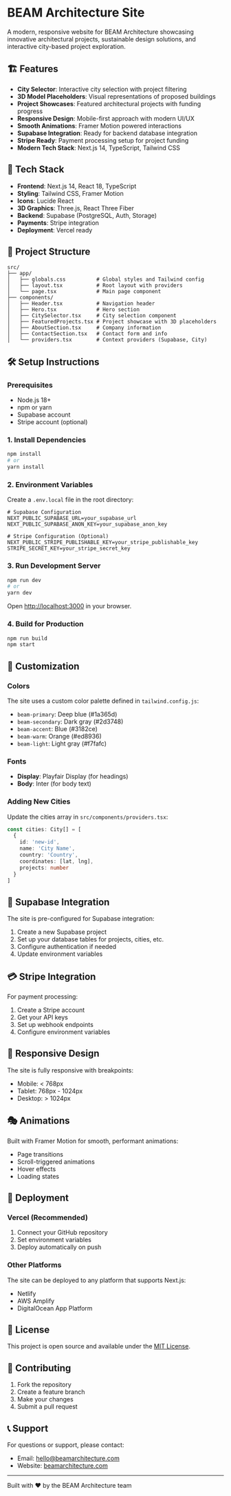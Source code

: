 # BEAM Architecture Site

A modern, responsive website for BEAM Architecture showcasing innovative architectural projects, sustainable design solutions, and interactive city-based project exploration.

## 🏗️ Features

- **City Selector**: Interactive city selection with project filtering
- **3D Model Placeholders**: Visual representations of proposed buildings
- **Project Showcases**: Featured architectural projects with funding progress
- **Responsive Design**: Mobile-first approach with modern UI/UX
- **Smooth Animations**: Framer Motion powered interactions
- **Supabase Integration**: Ready for backend database integration
- **Stripe Ready**: Payment processing setup for project funding
- **Modern Tech Stack**: Next.js 14, TypeScript, Tailwind CSS

## 🚀 Tech Stack

- **Frontend**: Next.js 14, React 18, TypeScript
- **Styling**: Tailwind CSS, Framer Motion
- **Icons**: Lucide React
- **3D Graphics**: Three.js, React Three Fiber
- **Backend**: Supabase (PostgreSQL, Auth, Storage)
- **Payments**: Stripe integration
- **Deployment**: Vercel ready

## 📁 Project Structure

```
src/
├── app/
│   ├── globals.css          # Global styles and Tailwind config
│   ├── layout.tsx           # Root layout with providers
│   └── page.tsx             # Main page component
├── components/
│   ├── Header.tsx           # Navigation header
│   ├── Hero.tsx             # Hero section
│   ├── CitySelector.tsx     # City selection component
│   ├── FeaturedProjects.tsx # Project showcase with 3D placeholders
│   ├── AboutSection.tsx     # Company information
│   ├── ContactSection.tsx   # Contact form and info
│   └── providers.tsx        # Context providers (Supabase, City)
```

## 🛠️ Setup Instructions

### Prerequisites

- Node.js 18+ 
- npm or yarn
- Supabase account
- Stripe account (optional)

### 1. Install Dependencies

```bash
npm install
# or
yarn install
```

### 2. Environment Variables

Create a `.env.local` file in the root directory:

```env
# Supabase Configuration
NEXT_PUBLIC_SUPABASE_URL=your_supabase_url
NEXT_PUBLIC_SUPABASE_ANON_KEY=your_supabase_anon_key

# Stripe Configuration (Optional)
NEXT_PUBLIC_STRIPE_PUBLISHABLE_KEY=your_stripe_publishable_key
STRIPE_SECRET_KEY=your_stripe_secret_key
```

### 3. Run Development Server

```bash
npm run dev
# or
yarn dev
```

Open [http://localhost:3000](http://localhost:3000) in your browser.

### 4. Build for Production

```bash
npm run build
npm start
```

## 🎨 Customization

### Colors

The site uses a custom color palette defined in `tailwind.config.js`:

- `beam-primary`: Deep blue (#1a365d)
- `beam-secondary`: Dark gray (#2d3748)
- `beam-accent`: Blue (#3182ce)
- `beam-warm`: Orange (#ed8936)
- `beam-light`: Light gray (#f7fafc)

### Fonts

- **Display**: Playfair Display (for headings)
- **Body**: Inter (for body text)

### Adding New Cities

Update the cities array in `src/components/providers.tsx`:

```typescript
const cities: City[] = [
  {
    id: 'new-id',
    name: 'City Name',
    country: 'Country',
    coordinates: [lat, lng],
    projects: number
  }
]
```

## 🔧 Supabase Integration

The site is pre-configured for Supabase integration:

1. Create a new Supabase project
2. Set up your database tables for projects, cities, etc.
3. Configure authentication if needed
4. Update environment variables

## 💳 Stripe Integration

For payment processing:

1. Create a Stripe account
2. Get your API keys
3. Set up webhook endpoints
4. Configure environment variables

## 📱 Responsive Design

The site is fully responsive with breakpoints:
- Mobile: < 768px
- Tablet: 768px - 1024px
- Desktop: > 1024px

## 🎭 Animations

Built with Framer Motion for smooth, performant animations:
- Page transitions
- Scroll-triggered animations
- Hover effects
- Loading states

## 🚀 Deployment

### Vercel (Recommended)

1. Connect your GitHub repository
2. Set environment variables
3. Deploy automatically on push

### Other Platforms

The site can be deployed to any platform that supports Next.js:
- Netlify
- AWS Amplify
- DigitalOcean App Platform

## 📄 License

This project is open source and available under the [MIT License](LICENSE).

## 🤝 Contributing

1. Fork the repository
2. Create a feature branch
3. Make your changes
4. Submit a pull request

## 📞 Support

For questions or support, please contact:
- Email: hello@beamarchitecture.com
- Website: [beamarchitecture.com](https://beamarchitecture.com)

---

Built with ❤️ by the BEAM Architecture team
